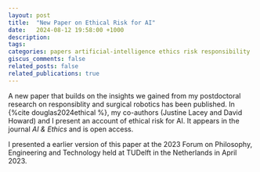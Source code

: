 ```yaml
---
layout: post
title:  "New Paper on Ethical Risk for AI"
date:   2024-08-12 19:58:00 +1000
description:
tags:
categories: papers artificial-intelligence ethics risk responsibility
giscus_comments: false
related_posts: false
related_publications: true
---
```


A new paper that builds on the insights we gained from my postdoctoral research on responsiblity and surgical robotics has been published. In {%cite douglas2024ethical %}, my co-authors (Justine Lacey and David Howard) and I present an account of ethical risk for AI. It appears in the journal *AI & Ethics* and is open access.

I presented a earlier version of this paper at the 2023 Forum on Philosophy, Engineering and Technology held at TUDelft in the Netherlands in April 2023. 
